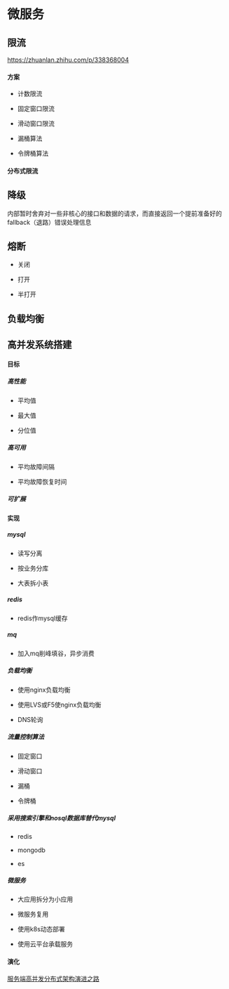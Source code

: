 # 微服务

## 限流

https://zhuanlan.zhihu.com/p/338368004

#### 方案

+ 计数限流

+ 固定窗口限流

+ 滑动窗口限流

+ 漏桶算法

+ 令牌桶算法

#### 分布式限流

## 降级

内部暂时舍弃对一些非核心的接口和数据的请求，而直接返回一个提前准备好的fallback（退路）错误处理信息

## 熔断

+ 关闭

+ 打开

+ 半打开

## 负载均衡

## 高并发系统搭建

#### 目标

##### 高性能

+ 平均值

+ 最大值

+ 分位值

##### 高可用

+ 平均故障间隔

+ 平均故障恢复时间

##### 可扩展

#### 实现

##### mysql

+ 读写分离

+ 按业务分库

+ 大表拆小表

##### redis

+ redis作mysql缓存

##### mq

+ 加入mq削峰填谷，异步消费

##### 负载均衡

+ 使用nginx负载均衡

+ 使用LVS或F5使nginx负载均衡

+ DNS轮询

##### 流量控制算法

+ 固定窗口

+ 滑动窗口

+ 漏桶

+ 令牌桶

##### 采用搜索引擎和nosql数据库替代mysql

+ redis

+ mongodb

+ es

##### 微服务

+ 大应用拆分为小应用

+ 微服务复用

+ 使用k8s动态部署

+ 使用云平台承载服务

#### 演化

[服务端高并发分布式架构演进之路](https://segmentfault.com/a/1190000018626163)


